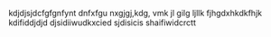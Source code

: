 kdjdjsjdcfgfgnfynt
dnfxfgu nxgjgj,kdg,
 vmk jl gilg ljllk
fjhgdxhkdkfhjk
kdifiddjdjd
djsidiiwudkxcied
sjdisicis
shaifiwidcrctt